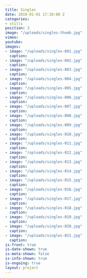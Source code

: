 ```yaml
---
title: Singles
date: 2010-01-01 17:10:00 Z
categories:
- stills
position: 3
image: "/uploads/singles-thumb.jpg"
vimeo: 
youtube: 
images:
- image: "/uploads/singles-001.jpg"
  caption: 
- image: "/uploads/singles-002.jpg"
  caption: 
- image: "/uploads/singles-003.jpg"
  caption: 
- image: "/uploads/singles-004.jpg"
  caption: 
- image: "/uploads/singles-005.jpg"
  caption: 
- image: "/uploads/singles-006.jpg"
  caption: 
- image: "/uploads/singles-007.jpg"
  caption: 
- image: "/uploads/singles-008.jpg"
  caption: 
- image: "/uploads/singles-009.jpg"
  caption: 
- image: "/uploads/singles-010.jpg"
  caption: 
- image: "/uploads/singles-011.jpg"
  caption: 
- image: "/uploads/singles-012.jpg"
  caption: 
- image: "/uploads/singles-013.jpg"
  caption: 
- image: "/uploads/singles-014.jpg"
  caption: 
- image: "/uploads/singles-015.jpg"
  caption: 
- image: "/uploads/singles-016.jpg"
  caption: 
- image: "/uploads/singles-017.jpg"
  caption: 
- image: "/uploads/singles-018.jpg"
  caption: 
- image: "/uploads/singles-019.jpg"
  caption: 
- image: "/uploads/singles-020.jpg"
  caption: 
- image: "/uploads/singles-021.jpg"
  caption: 
is-front: true
is-date-shown: true
is-meta-shown: false
is-info-shown: true
is-ongoing: true
layout: project
---
```


